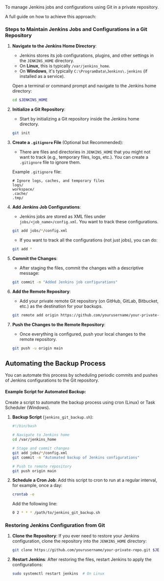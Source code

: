 To manage Jenkins jobs and configurations using Git in a private repository.

A full guide on how to achieve this approach:

### Steps to Maintain Jenkins Jobs and Configurations in a Git Repository

1. **Navigate to the Jenkins Home Directory**:
   - Jenkins stores its job configurations, plugins, and other settings in the `JENKINS_HOME` directory.
   - On **Linux**, this is typically `/var/jenkins_home`.
   - On **Windows**, it's typically `C:\ProgramData\Jenkins\.jenkins` (if installed as a service).

   Open a terminal or command prompt and navigate to the Jenkins home directory:
   ```bash
   cd $JENKINS_HOME
   ```

2. **Initialize a Git Repository**:
   - Start by initializing a Git repository inside the Jenkins home directory.
   ```bash
   git init
   ```

3. **Create a `.gitignore` File** (Optional but Recommended):
   - There are files and directories in `JENKINS_HOME` that you might not want to track (e.g., temporary files, logs, etc.). You can create a `.gitignore` file to ignore them.
   
   Example `.gitignore` file:
   ```
   # Ignore logs, caches, and temporary files
   logs/
   workspace/
   .cache/
   .tmp/
   ```
   

4. **Add Jenkins Job Configurations**:
   - Jenkins jobs are stored as XML files under `jobs/<job_name>/config.xml`. You want to track these configurations.
   ```bash
   git add jobs/*/config.xml
   ```

   - If you want to track all the configurations (not just jobs), you can do:
   ```bash
   git add *
   ```

5. **Commit the Changes**:
   - After staging the files, commit the changes with a descriptive message:
   ```bash
   git commit -m "Added Jenkins job configurations"
   ```

6. **Add the Remote Repository**:
   - Add your private remote Git repository (on GitHub, GitLab, Bitbucket, etc.) as the destination for your backups.
   ```bash
   git remote add origin https://github.com/yourusername/your-private-repo.git
   ```

7. **Push the Changes to the Remote Repository**:
   - Once everything is configured, push your local changes to the remote repository.
   ```bash
   git push -u origin main
   ```

## Automating the Backup Process

You can automate this process by scheduling periodic commits and pushes of Jenkins configurations to the Git repository.

#### Example Script for Automated Backup:
Create a script to automate the backup process using cron (Linux) or Task Scheduler (Windows).

1. **Backup Script** (`jenkins_git_backup.sh`):
   ```bash
   #!/bin/bash

   # Navigate to Jenkins home
   cd /var/jenkins_home

   # Stage and commit changes
   git add jobs/*/config.xml
   git commit -m "Automated backup of Jenkins configurations"

   # Push to remote repository
   git push origin main
   ```

2. **Schedule a Cron Job**:
   Add this script to cron to run at a regular interval, for example, once a day:
   ```bash
   crontab -e
   ```
   Add the following line:
   ```bash
   0 2 * * * /path/to/jenkins_git_backup.sh
   ```
   
### Restoring Jenkins Configuration from Git

1. **Clone the Repository**:
   If you ever need to restore your Jenkins configuration, clone the repository into the `JENKINS_HOME` directory:
   ```bash
   git clone https://github.com/yourusername/your-private-repo.git $JENKINS_HOME
   ```

2. **Restart Jenkins**:
   After restoring the files, restart Jenkins to apply the configurations:
   ```bash
   sudo systemctl restart jenkins  # On Linux
   ```
